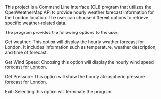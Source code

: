 This project is a Command Line Interface (CLI) program that utilizes the OpenWeatherMap API to provide hourly weather forecast information for the London location. The user can choose different options to retrieve specific weather-related data.

The program provides the following options to the user:

Get weather: This option will display the hourly weather forecast for London. It includes information such as temperature, weather description, and time of forecast.

Get Wind Speed: Choosing this option will display the hourly wind speed forecast for London.

Get Pressure: This option will show the hourly atmospheric pressure forecast for London.

Exit: Selecting this option will terminate the program.
